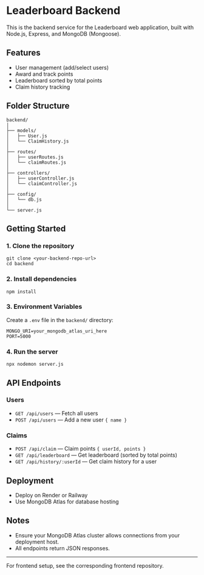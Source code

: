 # Leaderboard Backend

This is the backend service for the Leaderboard web application, built with Node.js, Express, and MongoDB (Mongoose).

## Features
- User management (add/select users)
- Award and track points
- Leaderboard sorted by total points
- Claim history tracking

## Folder Structure
```
backend/
│
├── models/
│   ├── User.js
│   └── ClaimHistory.js
│
├── routes/
│   ├── userRoutes.js
│   └── claimRoutes.js
│
├── controllers/
│   ├── userController.js
│   └── claimController.js
│
├── config/
│   └── db.js
│
└── server.js
```

## Getting Started

### 1. Clone the repository
```
git clone <your-backend-repo-url>
cd backend
```

### 2. Install dependencies
```
npm install
```

### 3. Environment Variables
Create a `.env` file in the `backend/` directory:
```
MONGO_URI=your_mongodb_atlas_uri_here
PORT=5000
```

### 4. Run the server
```
npx nodemon server.js
```

## API Endpoints

### Users
- `GET /api/users` — Fetch all users
- `POST /api/users` — Add a new user `{ name }`

### Claims
- `POST /api/claim` — Claim points `{ userId, points }`
- `GET /api/leaderboard` — Get leaderboard (sorted by total points)
- `GET /api/history/:userId` — Get claim history for a user

## Deployment
- Deploy on Render or Railway
- Use MongoDB Atlas for database hosting

## Notes
- Ensure your MongoDB Atlas cluster allows connections from your deployment host.
- All endpoints return JSON responses.

---

For frontend setup, see the corresponding frontend repository. 